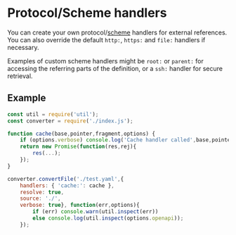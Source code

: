 # Protocol/Scheme handlers

You can create your own protocol/[scheme](https://www.iana.org/assignments/uri-schemes/uri-schemes.xhtml) 
handlers for external references. You can also override the default `http:`, `https:` and `file:` handlers if necessary.

Examples of custom scheme handlers might be `root:` or `parent:` for accessing the referring
parts of the definition, or a `ssh:` handler for secure retrieval.

## Example

```javascript
const util = require('util');
const converter = require('./index.js');

function cache(base,pointer,fragment,options) {
    if (options.verbose) console.log('Cache handler called',base,pointer,fragment);
    return new Promise(function(res,rej){
        res(...);
    });
}

converter.convertFile('./test.yaml',{
    handlers: { 'cache:': cache },
    resolve: true,
    source: './',
    verbose: true}, function(err,options){
        if (err) console.warn(util.inspect(err))
        else console.log(util.inspect(options.openapi));
    });
```
